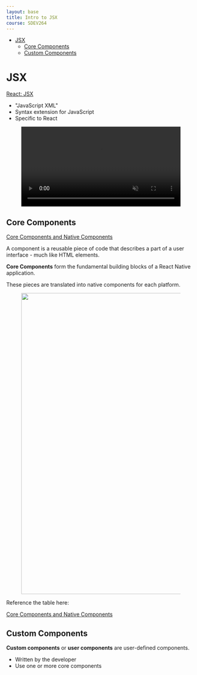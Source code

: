 ```yaml
---
layout: base
title: Intro to JSX
course: SDEV264
---
```


- [JSX](#jsx)
  - [Core Components](#core-components)
  - [Custom Components](#custom-components)

# JSX

[React: JSX](https://react.dev/learn/writing-markup-with-jsx)

- "JavaScript XML"
- Syntax extension for JavaScript
- Specific to React

<figure>
    <span>
        <video muted="" autoplay="" playsinline="" src="https://reactnative.dev/img/homepage/ReactRefresh.mp4" style="width: 100%;"></video>
    </span>
</figure>

## Core Components

[Core Components and Native Components](https://reactnative.dev/docs/intro-react-native-components)

A component is a reusable piece of code that describes a part of a user interface - much like HTML elements.

**Core Components** form the fundamental building blocks of a React Native application.

These pieces are translated into native components for each platform.

<figure>
    <span>
        <img src="https://reactnative.dev/docs/assets/diagram_ios-android-views.svg" style="width: 800px; height: auto;">
    </span>
</figure>

Reference the table here:

[Core Components and Native Components](https://reactnative.dev/docs/intro-react-native-components#core-components)

## Custom Components

**Custom components** or **user components** are user-defined components.

- Written by the developer
- Use one or more core components
